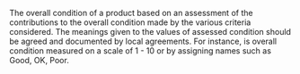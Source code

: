 ﻿The overall condition of a product based on an assessment of the contributions to the overall condition made by the various criteria considered. The meanings given to the values of assessed condition should be agreed and documented by local agreements. For instance, is overall condition measured on a scale of 1 - 10 or by assigning names such as Good, OK, Poor.